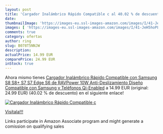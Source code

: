 ```yaml
---
layout: post
title: 'Cargador Inalámbrico Rápido Compatible c al 40.02 % de descuento'
date: 
thumbnailImage: 'https://images-eu.ssl-images-amazon.com/images/I/41-JeH5hoPL._SL200_.jpg'
images: [ 'https://images-eu.ssl-images-amazon.com/images/I/41-JeH5hoPL._SL200_.jpg' ]
comments: true
category: ofertas
author: ring
slug: B078T5NNJW
description:
actualPrice: 14.99 EUR
comparePrice: 24.99 EUR
inStock: true
---
```


Ahora mismo tienes [Cargador Inalámbrico Rápido Compatible con Samsung S8  S8+  S7  S7 Edge  S6 de RAVPower 10W Anti-Deslizamiento Diseño Compatible con Samsung y Teléfonos Qi-Enabled](https://www.amazon.es/dp/B078T5NNJW/?tag=tolees-21) a 14.99 EUR (original: 24.99 EUR) (40.02 %  de descuento) en el siguiente enlace!

[![Cargador Inalámbrico Rápido Compatible c](https://images-eu.ssl-images-amazon.com/images/I/41-JeH5hoPL._SL200_.jpg)](https://www.amazon.es/dp/B078T5NNJW/?tag=tolees-21)

[Visítala!!!](https://www.amazon.es/dp/B078T5NNJW/?tag=tolees-21)

Links participate in Amazon Associate program and might generate a comission on qualifying sales
